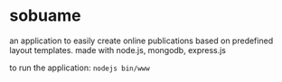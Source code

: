 sobuame
=======

an application to easily create online publications based on predefined layout templates. made with node.js, mongodb, express.js

to run the application:
`nodejs bin/www`
